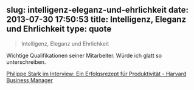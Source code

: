 slug: intelligenz-eleganz-und-ehrlichkeit
date: 2013-07-30 17:50:53
title: Intelligenz, Eleganz und Ehrlichkeit
type: quote
---

> Intelligenz, Eleganz und Ehrlichkeit

Wichtige Qualifikationen seiner Mitarbeiter. Würde ich glatt so unterschreiben.

 [Philippe Stark im Interview: Ein Erfolgsrezept für Produktivität - Harvard Business Manager](http://www.harvardbusinessmanager.de/heft/artikel/philippe-stark-im-interview-ein-erfolgsrezept-fuer-produktivitaet-a-900970.html)
